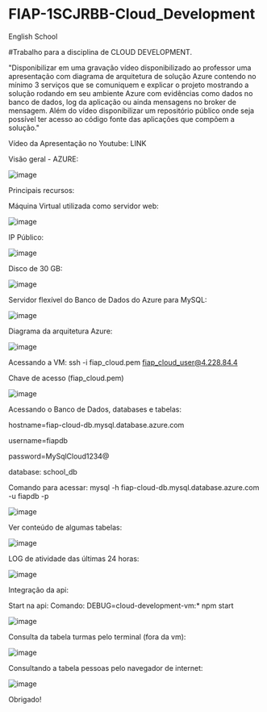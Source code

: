 # FIAP-1SCJRBB-Cloud_Development
English School

#Trabalho para a disciplina de CLOUD DEVELOPMENT.

"Disponibilizar em uma gravação vídeo disponibilizado ao professor uma apresentação com diagrama de arquitetura de solução Azure contendo no mínimo 3 serviços que se comuniquem e explicar o projeto mostrando a solução rodando em seu ambiente Azure com evidências como dados no banco de dados, log da aplicação ou ainda mensagens no broker de mensagem. Além do vídeo disponibilizar um repositório público onde seja possível ter acesso ao código fonte das aplicações que compõem a solução."


Vídeo da Apresentação no Youtube: LINK

Visão geral - AZURE:

![image](https://user-images.githubusercontent.com/101299093/218313168-5e906346-7e11-43d7-ad74-024103a98c45.png)


Principais recursos:

Máquina Virtual utilizada como servidor web:

![image](https://user-images.githubusercontent.com/101299093/218313512-16a5358a-f44a-4831-8308-9cc98f0a4238.png)


IP Público:

![image](https://user-images.githubusercontent.com/101299093/218313581-94a5f5da-7d5c-4a53-ad5c-227bb551d5e0.png)


Disco de 30 GB:

![image](https://user-images.githubusercontent.com/101299093/218313622-9e255817-41fd-4907-948d-394bd37aef10.png)


Servidor flexível do Banco de Dados do Azure para MySQL:

![image](https://user-images.githubusercontent.com/101299093/218313670-e7948714-655d-46b7-8ec7-3511577d4ddb.png)


Diagrama da arquitetura Azure:

![image](https://user-images.githubusercontent.com/101299093/218313851-7d3d543c-7953-4b6c-8f04-7687c143edd5.png)


Acessando a VM:
ssh -i fiap_cloud.pem fiap_cloud_user@4.228.84.4

Chave de acesso (fiap_cloud.pem)

![image](https://user-images.githubusercontent.com/101299093/218313964-f46fe409-a921-4307-befd-4ff3e4080beb.png)


Acessando o Banco de Dados, databases e tabelas:

hostname=fiap-cloud-db.mysql.database.azure.com 

username=fiapdb

password=MySqlCloud1234@

database: school_db

Comando para acessar:
mysql -h fiap-cloud-db.mysql.database.azure.com -u fiapdb -p

![image](https://user-images.githubusercontent.com/101299093/218314087-ca080279-dd57-474c-b35c-173b7d181651.png)


Ver conteúdo de algumas tabelas:

![image](https://user-images.githubusercontent.com/101299093/218314192-afd84ca3-4e7a-4786-b668-b312556d4bb3.png)


LOG de atividade das últimas 24 horas:

![image](https://user-images.githubusercontent.com/101299093/218314342-565af722-311f-417a-95d2-5e14edb38ae2.png)


Integração da api:

Start na api:
Comando: DEBUG=cloud-development-vm:* npm start

![image](https://user-images.githubusercontent.com/101299093/218314475-a98a4e2d-6ffe-4ee2-8c96-1a340b212faf.png)


Consulta da tabela turmas pelo terminal (fora da vm):

![image](https://user-images.githubusercontent.com/101299093/218314525-d5dae2e3-ec38-4631-a78f-09730f6297b4.png)


Consultando a tabela pessoas pelo navegador de internet:

![image](https://user-images.githubusercontent.com/101299093/218314650-edb5bbec-760f-4299-ab22-49f00c0b00eb.png)

Obrigado!

